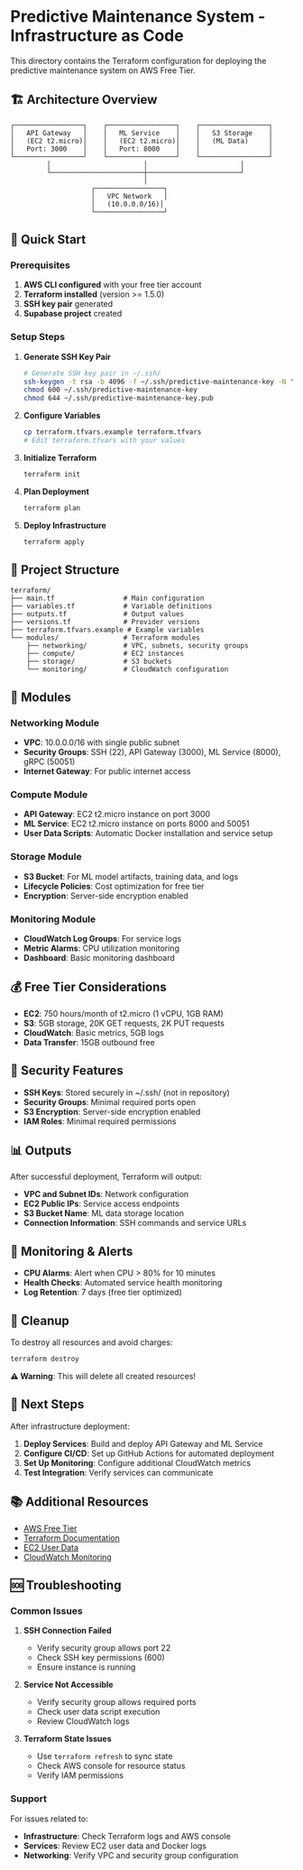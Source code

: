 # Predictive Maintenance System - Infrastructure as Code

This directory contains the Terraform configuration for deploying the predictive maintenance system on AWS Free Tier.

## 🏗️ Architecture Overview

```
┌─────────────────┐    ┌─────────────────┐    ┌─────────────────┐
│   API Gateway   │    │   ML Service    │    │   S3 Storage    │
│   (EC2 t2.micro)│    │   (EC2 t2.micro)│    │   (ML Data)     │
│   Port: 3000    │    │   Port: 8000    │    │                 │
└─────────────────┘    └─────────────────┘    └─────────────────┘
         │                       │                       │
         └───────────────────────┼───────────────────────┘
                                 │
                    ┌─────────────────┐
                    │   VPC Network   │
                    │   (10.0.0.0/16)│
                    └─────────────────┘
```

## 🚀 Quick Start

### Prerequisites

1. **AWS CLI configured** with your free tier account
2. **Terraform installed** (version >= 1.5.0)
3. **SSH key pair** generated
4. **Supabase project** created

### Setup Steps

1. **Generate SSH Key Pair**

   ```bash
   # Generate SSH key pair in ~/.ssh/
   ssh-keygen -t rsa -b 4096 -f ~/.ssh/predictive-maintenance-key -N ""
   chmod 600 ~/.ssh/predictive-maintenance-key
   chmod 644 ~/.ssh/predictive-maintenance-key.pub
   ```

2. **Configure Variables**

   ```bash
   cp terraform.tfvars.example terraform.tfvars
   # Edit terraform.tfvars with your values
   ```

3. **Initialize Terraform**

   ```bash
   terraform init
   ```

4. **Plan Deployment**

   ```bash
   terraform plan
   ```

5. **Deploy Infrastructure**
   ```bash
   terraform apply
   ```

## 📁 Project Structure

```
terraform/
├── main.tf                 # Main configuration
├── variables.tf            # Variable definitions
├── outputs.tf              # Output values
├── versions.tf             # Provider versions
├── terraform.tfvars.example # Example variables
└── modules/                # Terraform modules
    ├── networking/         # VPC, subnets, security groups
    ├── compute/            # EC2 instances
    ├── storage/            # S3 buckets
    └── monitoring/         # CloudWatch configuration
```

## 🔧 Modules

### Networking Module

- **VPC**: 10.0.0.0/16 with single public subnet
- **Security Groups**: SSH (22), API Gateway (3000), ML Service (8000), gRPC (50051)
- **Internet Gateway**: For public internet access

### Compute Module

- **API Gateway**: EC2 t2.micro instance on port 3000
- **ML Service**: EC2 t2.micro instance on ports 8000 and 50051
- **User Data Scripts**: Automatic Docker installation and service setup

### Storage Module

- **S3 Bucket**: For ML model artifacts, training data, and logs
- **Lifecycle Policies**: Cost optimization for free tier
- **Encryption**: Server-side encryption enabled

### Monitoring Module

- **CloudWatch Log Groups**: For service logs
- **Metric Alarms**: CPU utilization monitoring
- **Dashboard**: Basic monitoring dashboard

## 💰 Free Tier Considerations

- **EC2**: 750 hours/month of t2.micro (1 vCPU, 1GB RAM)
- **S3**: 5GB storage, 20K GET requests, 2K PUT requests
- **CloudWatch**: Basic metrics, 5GB logs
- **Data Transfer**: 15GB outbound free

## 🔐 Security Features

- **SSH Keys**: Stored securely in ~/.ssh/ (not in repository)
- **Security Groups**: Minimal required ports open
- **S3 Encryption**: Server-side encryption enabled
- **IAM Roles**: Minimal required permissions

## 📊 Outputs

After successful deployment, Terraform will output:

- **VPC and Subnet IDs**: Network configuration
- **EC2 Public IPs**: Service access endpoints
- **S3 Bucket Name**: ML data storage location
- **Connection Information**: SSH commands and service URLs

## 🚨 Monitoring & Alerts

- **CPU Alarms**: Alert when CPU > 80% for 10 minutes
- **Health Checks**: Automated service health monitoring
- **Log Retention**: 7 days (free tier optimized)

## 🧹 Cleanup

To destroy all resources and avoid charges:

```bash
terraform destroy
```

**⚠️ Warning**: This will delete all created resources!

## 🔄 Next Steps

After infrastructure deployment:

1. **Deploy Services**: Build and deploy API Gateway and ML Service
2. **Configure CI/CD**: Set up GitHub Actions for automated deployment
3. **Set Up Monitoring**: Configure additional CloudWatch metrics
4. **Test Integration**: Verify services can communicate

## 📚 Additional Resources

- [AWS Free Tier](https://aws.amazon.com/free/)
- [Terraform Documentation](https://www.terraform.io/docs)
- [EC2 User Data](https://docs.aws.amazon.com/AWSEC2/latest/UserGuide/user-data.html)
- [CloudWatch Monitoring](https://docs.aws.amazon.com/AmazonCloudWatch/latest/monitoring/)

## 🆘 Troubleshooting

### Common Issues

1. **SSH Connection Failed**

   - Verify security group allows port 22
   - Check SSH key permissions (600)
   - Ensure instance is running

2. **Service Not Accessible**

   - Verify security group allows required ports
   - Check user data script execution
   - Review CloudWatch logs

3. **Terraform State Issues**
   - Use `terraform refresh` to sync state
   - Check AWS console for resource status
   - Verify IAM permissions

### Support

For issues related to:

- **Infrastructure**: Check Terraform logs and AWS console
- **Services**: Review EC2 user data and Docker logs
- **Networking**: Verify VPC and security group configuration

